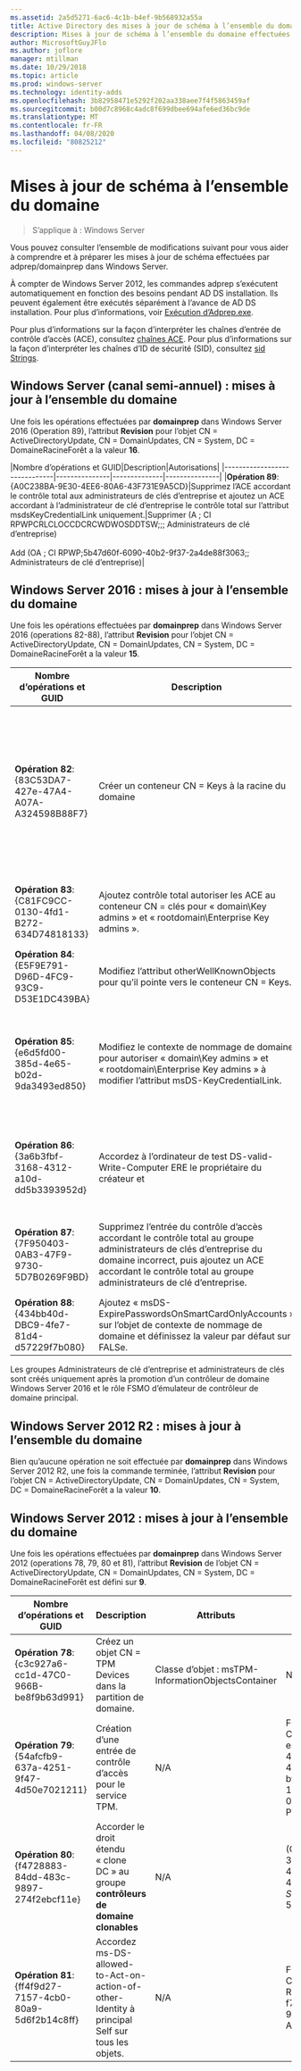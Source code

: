 ```yaml
---
ms.assetid: 2a5d5271-6ac6-4c1b-b4ef-9b568932a55a
title: Active Directory des mises à jour de schéma à l’ensemble du domaine
description: Mises à jour de schéma à l’ensemble du domaine effectuées par adprep/domainprep lors de la promotion d’un contrôleur de domaine
author: MicrosoftGuyJFlo
ms.author: joflore
manager: mtillman
ms.date: 10/29/2018
ms.topic: article
ms.prod: windows-server
ms.technology: identity-adds
ms.openlocfilehash: 3b82958471e5292f202aa338aee7f4f5863459af
ms.sourcegitcommit: b00d7c8968c4adc8f699dbee694afe6ed36bc9de
ms.translationtype: MT
ms.contentlocale: fr-FR
ms.lasthandoff: 04/08/2020
ms.locfileid: "80825212"
---
```

# <a name="domain-wide-schema-updates"></a>Mises à jour de schéma à l’ensemble du domaine

>S’applique à : Windows Server

Vous pouvez consulter l’ensemble de modifications suivant pour vous aider à comprendre et à préparer les mises à jour de schéma effectuées par adprep/domainprep dans Windows Server.

À compter de Windows Server 2012, les commandes adprep s’exécutent automatiquement en fonction des besoins pendant AD DS installation. Ils peuvent également être exécutés séparément à l’avance de AD DS installation. Pour plus d’informations, voir [Exécution d’Adprep.exe](https://technet.microsoft.com/library/dd464018(v=ws.10).aspx).

Pour plus d’informations sur la façon d’interpréter les chaînes d’entrée de contrôle d’accès (ACE), consultez [chaînes ACE](https://msdn.microsoft.com/library/aa374928(VS.85).aspx). Pour plus d’informations sur la façon d’interpréter les chaînes d’ID de sécurité (SID), consultez [sid Strings](https://msdn.microsoft.com/library/aa379602(VS.85).aspx).

## <a name="windows-server-semi-annual-channel-domain-wide-updates"></a>Windows Server (canal semi-annuel) : mises à jour à l’ensemble du domaine

Une fois les opérations effectuées par **domainprep** dans Windows Server 2016 (Operation 89), l’attribut **Revision** pour l’objet CN = ActiveDirectoryUpdate, CN = DomainUpdates, CN = System, DC = DomaineRacineForêt a la valeur **16**.

|Nombre d’opérations et GUID|Description|Autorisations|
|------------------------------|---------------|--------------|---------------|
|**Opération 89**: {A0C238BA-9E30-4EE6-80A6-43F731E9A5CD}|Supprimez l’ACE accordant le contrôle total aux administrateurs de clés d’entreprise et ajoutez un ACE accordant à l’administrateur de clé d’entreprise le contrôle total sur l’attribut msdsKeyCredentialLink uniquement.|Supprimer (A ; CI RPWPCRLCLOCCDCRCWDWOSDDTSW;;; Administrateurs de clé d’entreprise) <br /> <br />Add (OA ; CI RPWP;5b47d60f-6090-40b2-9f37-2a4de88f3063;; Administrateurs de clé d’entreprise)|

## <a name="windows-server-2016-domain-wide-updates"></a>Windows Server 2016 : mises à jour à l’ensemble du domaine

Une fois les opérations effectuées par **domainprep** dans Windows Server 2016 (operations 82-88), l’attribut **Revision** pour l’objet CN = ActiveDirectoryUpdate, CN = DomainUpdates, CN = System, DC = DomaineRacineForêt a la valeur **15**.

|Nombre d’opérations et GUID|Description|Attributs|Autorisations|
|------------------------------|---------------|--------------|---------------|
|**Opération 82**: {83C53DA7-427e-47A4-A07A-A324598B88F7}|Créer un conteneur CN = Keys à la racine du domaine|-objectClass : conteneur<br />-Description : conteneur par défaut pour les objets d’informations d’identification de clé<br />-ShowInAdvancedViewOnly : TRUE|Un CI RPWPCRLCLOCCDCRCWDWOSDDTSW;;; EA<br />Un CI RPWPCRLCLOCCDCRCWDWOSDDTSW ;;;D Un<br />Un CI RPWPCRLCLOCCDCRCWDWOSDDTSW;;; Sy<br />Un CI RPWPCRLCLOCCDCRCWDWOSDDTSW ;;;D E<br />Un CI RPWPCRLCLOCCDCRCWDWOSDDTSW;;; Ed|
|**Opération 83**: {C81FC9CC-0130-4fd1-B272-634D74818133}|Ajoutez contrôle total autoriser les ACE au conteneur CN = clés pour « domain\Key admins » et « rootdomain\Enterprise Key admins ».|N/A|Un CI RPWPCRLCLOCCDCRCWDWOSDDTSW;;; Administrateurs de clés)<br />Un CI RPWPCRLCLOCCDCRCWDWOSDDTSW;;; Administrateurs de clé d’entreprise)|
|**Opération 84**: {E5F9E791-D96D-4FC9-93C9-D53E1DC439BA}|Modifiez l’attribut otherWellKnownObjects pour qu’il pointe vers le conteneur CN = Keys.|-otherWellKnownObjects : B :32:683A24E2E8164BD3AF86AC3C2CF3F981 : CN = Keys,% WS|N/A|
|**Opération 85**: {e6d5fd00-385d-4e65-b02d-9da3493ed850}|Modifiez le contexte de nommage de domaine pour autoriser « domain\Key admins » et « rootdomain\Enterprise Key admins » à modifier l’attribut msDS-KeyCredentialLink. |N/A|FONCTIONNEMENT CI RPWP;5b47d60f-6090-40b2-9f37-2a4de88f3063;; Administrateurs de clés)<br />FONCTIONNEMENT CI RPWP;5b47d60f-6090-40b2-9f37-2a4de88f3063;; Les administrateurs de clé d’entreprise dans le domaine racine, mais dans les domaines non racine, ont provoqué une fausse entrée de l’ACE relative au domaine avec un SID non résoluble-527.|
|**Opération 86**: {3a6b3fbf-3168-4312-a10d-dd5b3393952d}|Accordez à l’ordinateur de test DS-valid-Write-Computer ERE le propriétaire du créateur et|N/A|FONCTIONNEMENT CIIO ; SW ; 9b026da6-0d3c-465C-8bee-5199d7165cba ; bf967a86-0de6-11D0-A285-00aa003049e2 ; PS)<br />FONCTIONNEMENT CIIO ; SW ; 9b026da6-0d3c-465C-8bee-5199d7165cba ; bf967a86-0de6-11D0-A285-00aa003049e2 ; CO)|
|**Opération 87**: {7F950403-0AB3-47F9-9730-5D7B0269F9BD}|Supprimez l’entrée du contrôle d’accès accordant le contrôle total au groupe administrateurs de clés d’entreprise du domaine incorrect, puis ajoutez un ACE accordant le contrôle total au groupe administrateurs de clé d’entreprise. |N/A|Supprimer (A ; CI RPWPCRLCLOCCDCRCWDWOSDDTSW;;; Administrateurs de clé d’entreprise)<br /> <br />Ajouter (A ; CI RPWPCRLCLOCCDCRCWDWOSDDTSW;;; Administrateurs de clé d’entreprise)|
|**Opération 88**: {434bb40d-DBC9-4fe7-81d4-d57229f7b080}|Ajoutez « msDS-ExpirePasswordsOnSmartCardOnlyAccounts » sur l’objet de contexte de nommage de domaine et définissez la valeur par défaut sur FALSe.|N/A|N/A|

Les groupes Administrateurs de clé d’entreprise et administrateurs de clés sont créés uniquement après la promotion d’un contrôleur de domaine Windows Server 2016 et le rôle FSMO d’émulateur de contrôleur de domaine principal.

## <a name="windows-server-2012-r2-domain-wide-updates"></a>Windows Server 2012 R2 : mises à jour à l’ensemble du domaine

Bien qu’aucune opération ne soit effectuée par **domainprep** dans Windows Server 2012 R2, une fois la commande terminée, l’attribut **Revision** pour l’objet CN = ActiveDirectoryUpdate, CN = DomainUpdates, CN = System, DC = DomaineRacineForêt a la valeur **10**.

## <a name="windows-server-2012-domain-wide-updates"></a>Windows Server 2012 : mises à jour à l’ensemble du domaine

Une fois les opérations effectuées par **domainprep** dans Windows Server 2012 (operations 78, 79, 80 et 81), l’attribut **Revision** de l’objet CN = ActiveDirectoryUpdate, CN = DomainUpdates, CN = System, DC = DomaineRacineForêt est défini sur **9**.

|Nombre d’opérations et GUID|Description|Attributs|Autorisations|
|------------------------------|---------------|--------------|---------------|
|**Opération 78**: {c3c927a6-cc1d-47C0-966B-be8f9b63d991}|Créez un objet CN = TPM Devices dans la partition de domaine.|Classe d’objet : msTPM-InformationObjectsContainer|N/A|
|**Opération 79**: {54afcfb9-637a-4251-9f47-4d50e7021211}|Création d’une entrée de contrôle d’accès pour le service TPM.|N/A|FONCTIONNEMENT CIIO; WP ; ea1b7b93-5e48-46D5-bc6c-4df4fda78a35 ; bf967a86-0de6-11D0-A285-00aa003049e2 ; PS)|
|**Opération 80**: {f4728883-84dd-483c-9897-274f2ebcf11e}|Accorder le droit étendu « clone DC » au groupe **contrôleurs de domaine clonables**|N/A|(OA ;; CR ; 3e0f7e18-2C7A-4c10-BA82-4d926db99a3e ;; *SID de domaine*-522)|
|**Opération 81**: {ff4f9d27-7157-4cb0-80a9-5d6f2b14c8ff}|Accordez ms-DS-allowed-to-Act-on-action-of-other-Identity à principal Self sur tous les objets.|N/A|FONCTIONNEMENT CIOI; RPWP;3f78c3e5-f79a-46bd-a0b8-9d18116ddc79;; ALIMENTATION|
